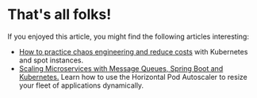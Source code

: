 # That's all folks!

If you enjoyed this article, you might find the following articles interesting:

- [How to practice chaos engineering and reduce costs](/blog/kubernetes-spot-instances) with Kubernetes and spot instances.
- [Scaling Microservices with Message Queues, Spring Boot and Kubernetes.](/blog/scaling-spring-boot-microservices) Learn how to use the Horizontal Pod Autoscaler to resize your fleet of applications dynamically.
